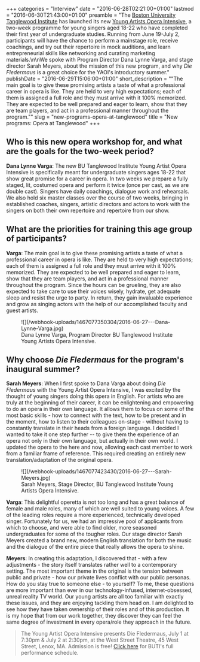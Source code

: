 +++
categories = "Interview"
date = "2016-06-28T02:21:00+01:00"
lastmod = "2016-06-30T21:43:00+01:00"
preamble = "The [Boston University Tanglewood Institute](http://www.bu.edu/cfa/tanglewood/) has launched its new [Young Artists Opera Intensive](http://www.bu.edu/cfa/tanglewood/program/yaoi/), a two-week programme for young singers aged 18-22 who have completed their first year of undergraduate studies. Running from June 19-July 2, participants will have the chance to perform a mainstage role, receive coachings, and try out their repertoire in mock auditions, and learn entrepreneurial skills like networking and curating marketing materials.\n\nWe spoke with Program Director Dana Lynne Varga, and stage director Sarah Meyers, about the mission of this new program, and why *Die Fledermaus* is a great choice for the YAOI's introductory summer."
publishDate = "2016-06-29T15:06:00+01:00"
short_description = "\"The main goal is to give these promising artists a taste of what a professional career in opera is like. They are held to very high expectations; each of them is assigned a full role and they must arrive with it 100% memorized. They are expected to be well prepared and eager to learn, show that they are team players, and act in a professional manner throughout the program.\""
slug = "new-programs-opera-at-tanglewood"
title = "New programs: Opera at Tanglewood"
+++

## Who is this new opera workshop for, and what are the goals for the two-week period?

**Dana Lynne Varga**: The new BU Tanglewood Institute Young Artist Opera Intensive is specifically meant for undergraduate singers ages 18-22 that show great promise for a career in opera. In two weeks we prepare a fully staged, lit, costumed opera and perform it twice (once per cast, as we are double cast). Singers have daily coachings, dialogue work and rehearsals. We also hold six master classes over the course of two weeks, bringing in established coaches, singers, artistic directors and actors to work with the singers on both their own repertoire and repertoire from our show.

## What are the priorities for training this age group of participants?

**Varga**: The main goal is to give these promising artists a taste of what a professional career in opera is like. They are held to very high expectations; each of them is assigned a full role and they must arrive with it 100% memorized. They are expected to be well prepared and eager to learn, show that they are team players, and act in a professional manner throughout the program. Since the hours can be grueling, they are also expected to take care to use their voices wisely, hydrate, get adequate sleep and resist the urge to party. In return, they gain invaluable experience and grow as singing actors with the help of our accomplished faculty and guest artists.

<figure data-type="image">
![](/webhook-uploads/1467077350304/2016-06-27---Dana-Lynne-Varga.jpg)
<figcaption>Dana Lynne Varga, Program Director BU Tanglewood Institute Young Artists Opera Intensive.</figcaption>
</figure>

## Why choose *Die Fledermaus* for the program's inaugural summer?

**Sarah Meyers**: When I first spoke to Dana Varga about doing *Die Fledermaus* with the Young Artist Opera Intensive, I was excited by the thought of young singers doing this opera in English. For artists who are truly at the beginning of their career, it can be enlightening and empowering to do an opera in their own language. It allows them to focus on some of the most basic skills - how to connect with the text, how to be present and in the moment, how to listen to their colleagues on-stage - without having to  constantly translate in their heads from a foreign language. I decided I wanted to take it one step further -- to give them the experience of an opera not only in their own language, but actually in their own world. I updated the opera to the here and now, allowing each cast member to work from a familiar frame of reference. This required creating an entirely new translation/adaptation of the original opera. 

<figure data-type="image">
![](/webhook-uploads/1467077423430/2016-06-27---Sarah-Meyers.jpg)
<figcaption>Sarah Meyers, Stage Director, BU Tanglewood Institute Young Artists Opera Intensive.</figcaption>
</figure>

**Varga**: This delightful operetta is not too long and has a great balance of female and male roles, many of which are well suited to young voices. A few of the leading roles require a more experienced, technically developed singer. Fortunately for us, we had an impressive pool of applicants from which to choose, and were able to find older, more seasoned undergraduates for some of the tougher roles. Our stage director Sarah Meyers created a brand new, modern English translation for both the music and the dialogue of the entire piece that really allows the opera to shine.

**Meyers**: In creating this adaptation, I discovered that - with a few adjustments - the story itself translates rather well to a contemporary setting. The most important theme in the original is the tension between public and private - how our private lives conflict with our public personas. How do you stay true to someone else - to yourself? To me, these questions are more important than ever in our technology-infused, internet-obsessed, unreal reality TV world. Our young artists are all too familiar with exactly these issues, and they are enjoying tackling them head on. I am delighted to see how they have taken ownership of their roles and of this production. It is my hope that from our work together, they discover they can feel the same degree of investment in every opera/role they approach in the future. 

>The Young Artist Opera Intensive presents Die Fledermaus, July 1 at 7:30pm & July 2 at 2:30pm, at the West Street Theatre, 45 West Street, Lenox, MA. Admission is free! [Click here](http://www.bu.edu/cfa/tanglewood/performance_calendar/) for BUTI's full performance schedule.
